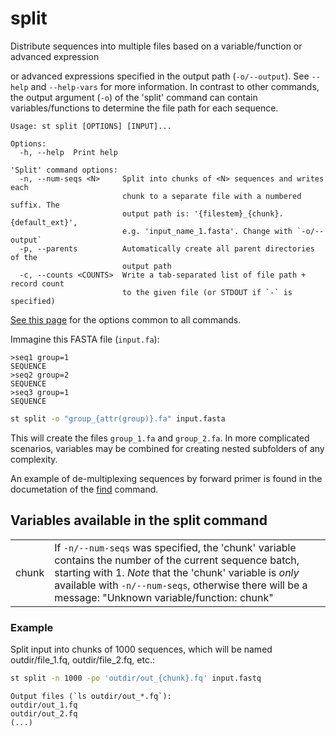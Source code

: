 # split
Distribute sequences into multiple files based on a variable/function or
advanced expression

or advanced expressions specified in the output path (`-o/--output`).
See `--help` and `--help-vars` for more information.
In contrast to other commands, the output argument (`-o`) of the
'split' command can contain variables/functions to determine the
file path for each sequence.


```
Usage: st split [OPTIONS] [INPUT]...

Options:
  -h, --help  Print help

'Split' command options:
  -n, --num-seqs <N>     Split into chunks of <N> sequences and writes each
                         chunk to a separate file with a numbered suffix. The
                         output path is: '{filestem}_{chunk}.{default_ext}',
                         e.g. 'input_name_1.fasta'. Change with `-o/--output`
  -p, --parents          Automatically create all parent directories of the
                         output path
  -c, --counts <COUNTS>  Write a tab-separated list of file path + record count
                         to the given file (or STDOUT if `-` is specified)
```
[See this page](opts.md) for the options common to all commands.

Immagine this FASTA file (`input.fa`):

```
>seq1 group=1
SEQUENCE
>seq2 group=2
SEQUENCE
>seq3 group=1
SEQUENCE
```

```bash
st split -o "group_{attr(group)}.fa" input.fasta
```

This will create the files `group_1.fa` and `group_2.fa`. In more
complicated scenarios, variables may be combined for creating nested subfolders
of any complexity.

An example of de-multiplexing sequences by forward primer is found in the
documetation of the [find](find.md#multiple-patterns) command.
## Variables available in the split command


| | |
|-|-|
| <a name="chunk"></a>chunk | If `-n/--num-seqs` was specified, the 'chunk' variable contains the number of the current sequence batch, starting with 1. *Note* that the 'chunk' variable is *only* available with `-n/--num-seqs`, otherwise there will be a message: "Unknown variable/function: chunk" |

### Example
Split input into chunks of 1000 sequences, which will be named outdir/file_1.fq, outdir/file_2.fq, etc.:
```bash
st split -n 1000 -po 'outdir/out_{chunk}.fq' input.fastq
```
```
Output files (`ls outdir/out_*.fq`):
outdir/out_1.fq
outdir/out_2.fq
(...)
```
